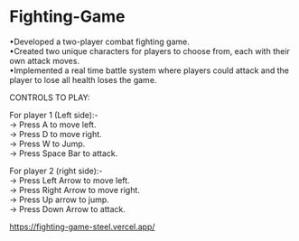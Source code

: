 ﻿# Fighting-Game
•Developed a two-player combat fighting game.<br />
•Created two unique characters for players to choose from, each with their own attack moves.<br />
•Implemented a real time battle system where players could attack and the player to lose all health loses the game.<br />

CONTROLS TO PLAY:<br />

For player 1 (Left side):-<br />
-> Press A to move left.<br />
-> Press D to move right.<br />
-> Press W to Jump.<br />
-> Press Space Bar to attack.<br />

For player 2 (right side):-<br />
-> Press Left Arrow to move left.<br />
-> Press Right Arrow to move right.<br />
-> Press Up arrow to jump.<br />
-> Press Down Arrow to attack.<br />

https://fighting-game-steel.vercel.app/
